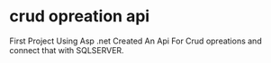 # crud opreation api
First Project Using Asp .net
Created An Api For Crud opreations and connect that with SQLSERVER.
